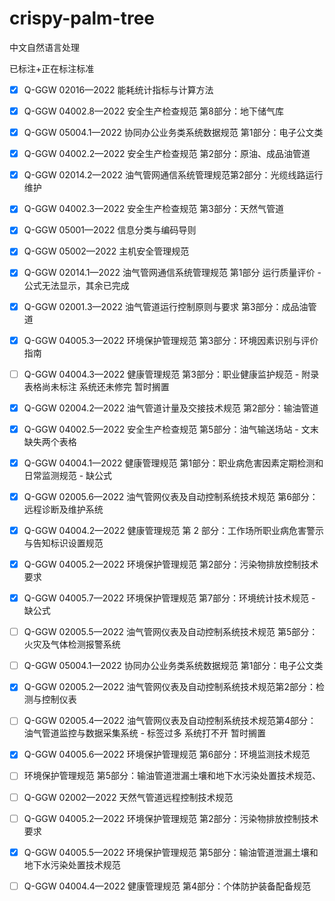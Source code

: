 # crispy-palm-tree
中文自然语言处理

已标注+正在标注标准


- [x] Q-GGW 02016—2022 能耗统计指标与计算方法
- [x] Q-GGW 04002.8—2022 安全生产检查规范 第8部分：地下储气库
- [x] Q-GGW 05004.1—2022 协同办公业务类系统数据规范 第1部分：电子公文类
- [x] Q-GGW 04002.2—2022 安全生产检查规范 第2部分：原油、成品油管道
- [x] Q-GGW 02014.2—2022 油气管网通信系统管理规范第2部分：光缆线路运行维护
- [x] Q-GGW 04002.3—2022 安全生产检查规范 第3部分：天然气管道
- [x] Q-GGW 05001—2022 信息分类与编码导则
- [x] Q-GGW 05002—2022 主机安全管理规范
- [x] Q-GGW 02014.1—2022 油气管网通信系统管理规范 第1部分 运行质量评价 - 公式无法显示，其余已完成
- [x] Q-GGW 02001.3—2022 油气管道运行控制原则与要求 第3部分：成品油管道
- [x] Q-GGW 04005.3—2022 环境保护管理规范 第3部分：环境因素识别与评价指南


- [ ] Q-GGW 04004.3—2022 健康管理规范 第3部分：职业健康监护规范 - 附录表格尚未标注 系统还未修完 暂时搁置 
- [x] Q-GGW 02004.2—2022 油气管道计量及交接技术规范 第2部分：输油管道
- [x] Q-GGW 04002.5—2022 安全生产检查规范 第5部分：油气输送场站 - 文末缺失两个表格
- [x] Q-GGW 04004.1—2022 健康管理规范 第1部分：职业病危害因素定期检测和日常监测规范 - 缺公式
- [x] Q-GGW 02005.6—2022 油气管网仪表及自动控制系统技术规范 第6部分：远程诊断及维护系统
- [x] Q-GGW 04004.2—2022 健康管理规范 第 2 部分：工作场所职业病危害警示与告知标识设置规范
- [x] Q-GGW 04005.2—2022 环境保护管理规范 第2部分：污染物排放控制技术要求
- [x] Q-GGW 04005.7—2022 环境保护管理规范 第7部分：环境统计技术规范 - 缺公式



- [ ] Q-GGW 02005.5—2022 油气管网仪表及自动控制系统技术规范 第5部分：火灾及气体检测报警系统
- [ ] Q-GGW 05004.1—2022 协同办公业务类系统数据规范 第1部分：电子公文类
- [x] Q-GGW 02005.2—2022 油气管网仪表及自动控制系统技术规范第2部分：检测与控制仪表
- [ ] Q-GGW 02005.4—2022 油气管网仪表及自动控制系统技术规范第4部分：油气管道监控与数据采集系统 - 标签过多 系统打不开 暂时搁置
- [x] Q-GGW 04005.6—2022 环境保护管理规范 第6部分：环境监测技术规范
- [ ] 环境保护管理规范 第5部分：输油管道泄漏土壤和地下水污染处置技术规范、
- [ ] Q-GGW 02002—2022 天然气管道远程控制技术规范
- [ ] Q-GGW 04005.2—2022 环境保护管理规范 第2部分：污染物排放控制技术要求
- [x] Q-GGW 04005.5—2022 环境保护管理规范 第5部分：输油管道泄漏土壤和地下水污染处置技术规范
- [ ] Q-GGW 04004.4—2022 健康管理规范 第4部分：个体防护装备配备规范


